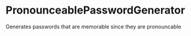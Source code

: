 PronounceablePasswordGenerator
==============================

Generates passwords that are memorable since they are pronouncable
